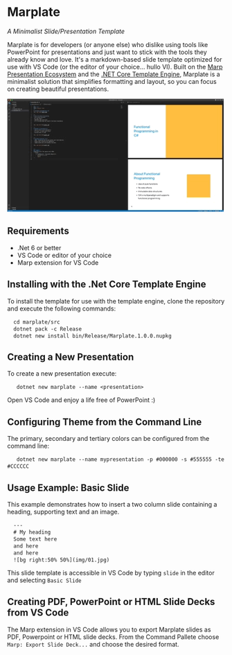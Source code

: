# Marplate
*A Minimalist Slide/Presentation Template*

Marplate is for developers (or anyone else) who dislike using tools like PowerPoint for presentations and just want to stick with the tools they already know and love.  It's a markdown-based slide template optimized for use with VS Code (or the editor of your choice… hullo VI). Built on the [Marp Presentation Ecosystem](https://marp.app/) and the [.NET Core Template Engine](https://github.com/dotnet/templating/), Marplate is a minimalist solution that simplifies formatting and layout, so you can focus on creating beautiful presentations. 

![](images/marplate.gif)

## Requirements
- .Net 6 or better
- VS Code or editor of your choice
- Marp extension for VS Code

## Installing with the .Net Core Template Engine
To install the template for use with the template engine, clone the repository and execute the following commands:
```console
  cd marplate/src
  dotnet pack -c Release
  dotnet new install bin/Release/Marplate.1.0.0.nupkg
```

## Creating a New Presentation
To create a new presentation execute:
```console
   dotnet new marplate --name <presentation>
```

Open VS Code and enjoy a life free of PowerPoint :)

## Configuring Theme from the Command Line
The primary, secondary and tertiary colors can be configured from the command line:

```console
   dotnet new marplate --name mypresentation -p #000000 -s #555555 -te #CCCCCC
```
## Usage Example: Basic Slide
This example demonstrates how to insert a two column slide containing a heading, supporting text and an image.

 ```console
   ---
   # My heading
   Some text here
   and here
   and here
   ![bg right:50% 50%](img/01.jpg)
 ```
 
This slide template is accessible in VS Code by typing `slide` in the editor and selecting `Basic Slide` 

## Creating PDF, PowerPoint or HTML Slide Decks from VS Code
The Marp extension in VS Code allows you to export Marplate slides as PDF, Powerpoint or HTML slide decks.
From the Command Pallete choose `Marp: Export Slide Deck...` and choose the desired format.
